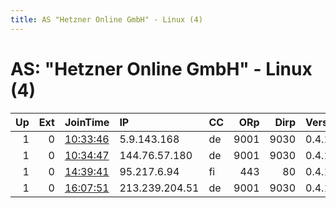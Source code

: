 ```yaml
---
title: AS "Hetzner Online GmbH" - Linux (4)
---
```


# AS: "Hetzner Online GmbH" - Linux (4)

|   Up |   Ext | JoinTime                                                                                            | IP             | CC   |   ORp |   Dirp | Version   | Contact   | Nickname          |   eFamMembers |
|-----:|------:|:----------------------------------------------------------------------------------------------------|:---------------|:-----|------:|-------:|:----------|:----------|:------------------|--------------:|
|    1 |     0 | [10:33:46](https://metrics.torproject.org/rs.html#details/9B09760AF437869AAADB609EC68040A7B4BE28CC) | 5.9.143.168    | de   |  9001 |   9030 | 0.4.1.6   | None      | AliceInWunderland |             1 |
|    1 |     0 | [10:34:47](https://metrics.torproject.org/rs.html#details/B1157D4E546B1CD8B71C1CD5D25012762AC6F79F) | 144.76.57.180  | de   |  9001 |   9030 | 0.4.1.6   | None      | Freiheit          |             1 |
|    1 |     0 | [14:39:41](https://metrics.torproject.org/rs.html#details/488E663B4A88C12E6DE6C12F7A6053F09BF7A61A) | 95.217.6.94    | fi   |   443 |     80 | 0.4.1.6   | None      | zapner            |             1 |
|    1 |     0 | [16:07:51](https://metrics.torproject.org/rs.html#details/ECB746E234958C9A8EA802C511350DEE3A2D6D8B) | 213.239.204.51 | de   |  9001 |   9030 | 0.4.1.6   | None      | hyperledge        |             1 |
